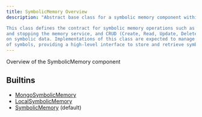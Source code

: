 ```yaml
---
title: SymbolicMemory Overview
description: "Abstract base class for a symbolic memory component within an agent.

This class defines the contract for symbolic memory operations such as starting
and stopping the memory service, and CRUD (Create, Read, Update, Delete) operations
on symbolic data. Implementations of this class are expected to manage collections
of symbols, providing a high-level interface to store and retrieve symbolic information."
---
```

Overview of the SymbolicMemory component
## Builtins
* [MongoSymbolicMemory](/docs/components/symbolicmemory/mongosymbolicmemory/)
* [LocalSymbolicMemory](/docs/components/symbolicmemory/localsymbolicmemory/)
* [SymbolicMemory](/docs/components/symbolicmemory/symbolicmemory/) (default)